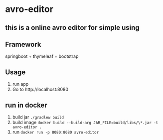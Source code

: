 # avro-editor

## this is a online avro editor for simple using


## Framework
springboot + thymeleaf + bootstrap

## Usage
1. run app
2. Go to http://localhost:8080

## run in docker
1. build jar
`./gradlew build `
2. build image
`docker build --build-arg JAR_FILE=build/libs/\*.jar -t avro-editor .`
3. run
`docker run -p 8080:8080 avro-editor`